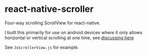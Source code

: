 
# react-native-scroller

Four-way scrolling ScrollView for react-native.

I built this primarily for use on android devices where it only allows horizontal or vertical scrolling at one time, see [discussing here](https://github.com/facebook/react-native/issues/2962)

See `JxScrollerView.js` for example.

